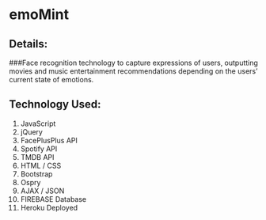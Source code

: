 # emoMint
## Details:
###Face recognition technology to capture expressions of users, outputting movies and music entertainment recommendations depending on the users’ current state of emotions. 

## Technology Used:
1. JavaScript
2. jQuery
3. FacePlusPlus API
4. Spotify API
5. TMDB API
6. HTML / CSS
7. Bootstrap
8. Ospry
9. AJAX / JSON
10. FIREBASE Database
11. Heroku Deployed